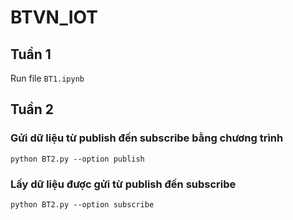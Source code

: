 # BTVN_IOT

## Tuần 1
Run file `BT1.ipynb`
## Tuần 2
### Gửi dữ liệu từ publish đến subscribe bằng chương trình
  `python BT2.py --option publish`
### Lấy dữ liệu được gửi từ publish đến subscribe 
  `python BT2.py --option subscribe`

